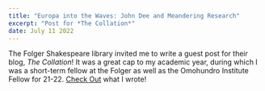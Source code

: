 ```yaml
---
title: "Europa into the Waves: John Dee and Meandering Research"
excerpt: "Post for *The Collation*"
date: July 11 2022
---
```


The Folger Shakespeare library invited me to write a guest post for their blog, *The Collation*! It was a great cap to my academic year, during which I was a short-term fellow at the Folger as well as the Omohundro Institute Fellow for 21-22. [Check Out](https://collation.folger.edu/2022/07/europa-into-the-waves/) what I wrote!
